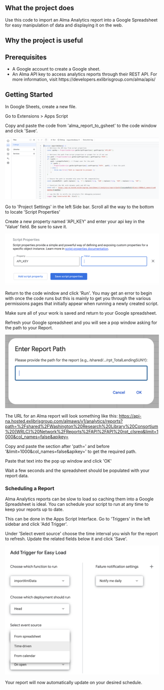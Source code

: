 <h2>What the project does</h2>

Use this code to import an Alma Analytics report into a Google Spreadsheet for easy manipulation of data and displaying it on the web.

<h2>Why the project is useful</h2>

<h2>Prerequisites</h2>
<ul>
<li>A Google account to create a Google sheet.</li>
<li>An Alma API key to access analytics reports through their REST API.  For more information, visit https://developers.exlibrisgroup.com/alma/apis/</li>
</ul>

<h2>Getting Started</h2>

In Google Sheets, create a new file.

Go to Extensions > Apps Script

Copy and paste the code from 'alma_report_to_gsheet' to the code window and click 'Save'.

![Alt text](code_screenshot.png?raw=true "Example of Code")

Go to 'Project Settings' in the left Side bar. Scroll all the way to the bottom to locate 'Script Properties'

Create a new property named 'API_KEY' and enter your api key in the 'Value' field. Be sure to save it.

![Alt text](api_key.png?raw=true "Enter the API Key")

Return to the code window and click 'Run'. You may get an error to begin with once the code runs but this is mainly to get you through the various permissions pages that initially appear when running a newly created script.

Make sure all of your work is saved and return to your Google spreadsheet.

Refresh your Google spreadsheet and you will see a pop window asking for the path to your Report. 

![Alt text](pop_up.png?raw=true "Enter the Path")

The URL for an Alma report will look something like this: 
https://api-na.hosted.exlibrisgroup.com/almaws/v1/analytics/reports?path=%2Fshared%2FWashington%20Research%20Library%20Consortium%20(WRLC)%20Network%2FReports%2FAPI%2FAPI%20rpt_clsreq&limit=1000&col_names=false&apikey=

Copy and paste the section after 'path=' and before '&limit=1000&col_names=false&apikey=' to get the required path.

Paste that text into the pop up window and click 'OK'

Wait a few seconds and the spreadsheet should be populated with your report data.

<h3>Scheduling a Report</h3>

Alma Analytics reports can be slow to load so caching them into a Google Spreadsheet is ideal.  You can schedule your script to run at any time to keep your reports up to date.

This can be done in the Apps Script Interface. Go to 'Triggers' in the left sidebar and click 'Add Trigger'.

Under 'Select event source' choose the time interval you wish for the report to refresh. Update the related fields below it and click 'Save'.

![Alt text](triggers.png?raw=true "Enter the Path")

Your report will now automatically update on your desired schedule.

